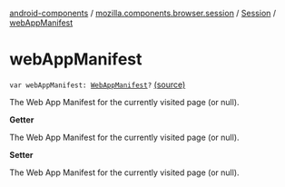 [android-components](../../index.md) / [mozilla.components.browser.session](../index.md) / [Session](index.md) / [webAppManifest](./web-app-manifest.md)

# webAppManifest

`var webAppManifest: `[`WebAppManifest`](../../mozilla.components.concept.engine.manifest/-web-app-manifest/index.md)`?` [(source)](https://github.com/mozilla-mobile/android-components/blob/master/components/browser/session/src/main/java/mozilla/components/browser/session/Session.kt#L284)

The Web App Manifest for the currently visited page (or null).

**Getter**

The Web App Manifest for the currently visited page (or null).

**Setter**

The Web App Manifest for the currently visited page (or null).

